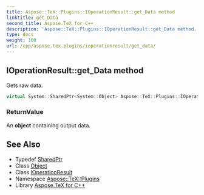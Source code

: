 ```yaml
---
title: Aspose::TeX::Plugins::IOperationResult::get_Data method
linktitle: get_Data
second_title: Aspose.TeX for C++
description: 'Aspose::TeX::Plugins::IOperationResult::get_Data method. Gets raw data in C++.'
type: docs
weight: 100
url: /cpp/aspose.tex.plugins/ioperationresult/get_data/
---
```

## IOperationResult::get_Data method


Gets raw data.

```cpp
virtual System::SharedPtr<System::Object> Aspose::TeX::Plugins::IOperationResult::get_Data()=0
```


### ReturnValue

An **object** containing output data.

## See Also

* Typedef [SharedPtr](../../../system/sharedptr/)
* Class [Object](../../../system/object/)
* Class [IOperationResult](../)
* Namespace [Aspose::TeX::Plugins](../../)
* Library [Aspose.TeX for C++](../../../)
